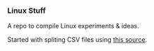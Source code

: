 ### Linux Stuff

A repo to compile Linux experiments & ideas.

Started with spliting CSV files using [this source](https://www.datablist.com/learn/csv/split-big-csv-file-linux-mac-terminal).